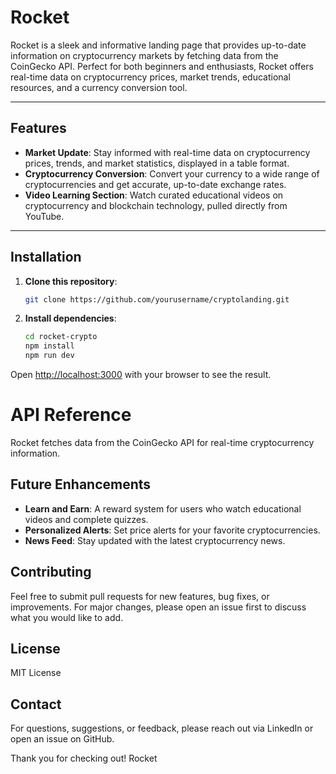 # Rocket

Rocket is a sleek and informative landing page that provides up-to-date information on cryptocurrency markets by fetching data from the CoinGecko API. Perfect for both beginners and enthusiasts, Rocket offers real-time data on cryptocurrency prices, market trends, educational resources, and a currency conversion tool.

---

## Features

- **Market Update**: Stay informed with real-time data on cryptocurrency prices, trends, and market statistics, displayed in a table format.
- **Cryptocurrency Conversion**: Convert your currency to a wide range of cryptocurrencies and get accurate, up-to-date exchange rates.
- **Video Learning Section**: Watch curated educational videos on cryptocurrency and blockchain technology, pulled directly from YouTube.

---

## Installation

1. **Clone this repository**:

   ```bash
   git clone https://github.com/yourusername/cryptolanding.git
   ```

2. **Install dependencies**:

   ```bash
   cd rocket-crypto
   npm install
   npm run dev
   ```

Open [http://localhost:3000](http://localhost:3000) with your browser to see the result.

# API Reference

Rocket fetches data from the CoinGecko API for real-time cryptocurrency information.

## Future Enhancements

- **Learn and Earn**: A reward system for users who watch educational videos and complete quizzes.
- **Personalized Alerts**: Set price alerts for your favorite cryptocurrencies.
- **News Feed**: Stay updated with the latest cryptocurrency news.

## Contributing

Feel free to submit pull requests for new features, bug fixes, or improvements. For major changes, please open an issue first to discuss what you would like to add.

## License

MIT License

## Contact

For questions, suggestions, or feedback, please reach out via LinkedIn or open an issue on GitHub.

Thank you for checking out! Rocket
